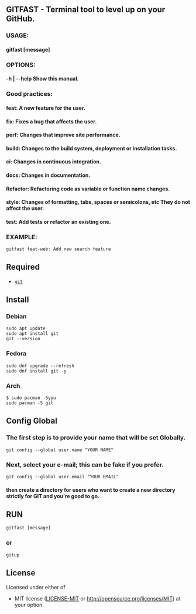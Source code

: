 ## GITFAST - Terminal tool to level up on your GitHub.

### USAGE:
####   gitfast [message]

### OPTIONS:
####   -h | --help     Show this manual.

### Good practices:

#### feat: A new feature for the user.<br>
#### fix: Fixes a bug that affects the user.<br>
#### perf: Changes that improve site performance.<br>
#### build: Changes to the build system, deployment or installation tasks.<br>
#### ci: Changes in continuous integration.<br>
#### docs: Changes in documentation.<br>
#### Refactor: Refactoring code as variable or function name changes.<br>
#### style: Changes of formatting, tabs, spaces or semicolons, etc They do not affect the user.<br>
#### test: Add tests or refactor an existing one.<br>

### EXAMPLE:
```
gitfast feat-web: Add new search feature
```



## Required 

* [`git`](https://github.com/git/git)



## Install 

### Debian
```
sudo apt update
sudo apt install git
git --version
```

### Fedora
```
sudo dnf upgrade --refresh
sudo dnf install git -y
```

### Arch
```
$ sudo pacman -Syyu
sudo pacman -S git
```



## Config Global
### The first step is to provide your name that will be set Globally.
```
git config --global user.name "YOUR NAME"
```
### Next, select your e-mail; this can be fake if you prefer.
```
git config --global user.email "YOUR EMAIL"
```
#### then create a directory for users who want to create a new directory strictly for GIT and you're good to go.



## RUN
```
gitfast [message]
```

### or
```
gitup
```


## License

Licensed under either of

 * MIT license ([LICENSE-MIT](LICENSE-MIT) or
   http://opensource.org/licenses/MIT) at your option.